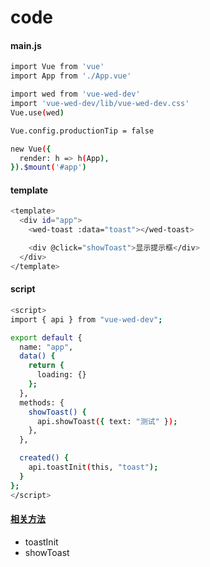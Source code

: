 
# code

#### main.js

``` bash
import Vue from 'vue'
import App from './App.vue'

import wed from 'vue-wed-dev'
import 'vue-wed-dev/lib/vue-wed-dev.css'
Vue.use(wed)

Vue.config.productionTip = false

new Vue({
  render: h => h(App),
}).$mount('#app')
```

#### template

``` bash
<template>
  <div id="app">
    <wed-toast :data="toast"></wed-toast>

    <div @click="showToast">显示提示框</div>
  </div>
</template>
```

#### script

``` bash
<script>
import { api } from "vue-wed-dev";

export default {
  name: "app",
  data() {
    return {
      loading: {}
    };
  },
  methods: {
    showToast() {
      api.showToast({ text: "测试" });
    },
  },

  created() {
    api.toastInit(this, "toast");
  }
};
</script>
```

#### [相关方法](/docs/mothods/toast.md)
- toastInit
- showToast
